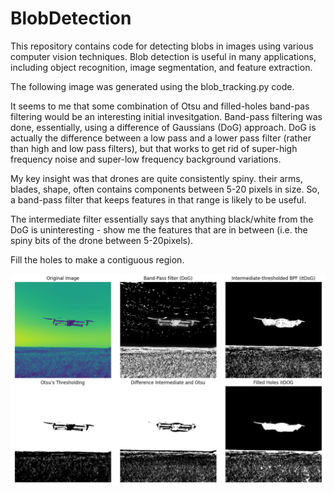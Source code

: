 # BlobDetection

This repository contains code for detecting blobs in images using various computer vision techniques. Blob detection is useful in many applications, including object recognition, image segmentation, and feature extraction.


The following image was generated using the blob_tracking.py code.

It seems to me that some combination of Otsu and filled-holes band-pas filtering would be an interesting initial invesitgation. 
Band-pass filtering was done, essentially, using a  difference of Gaussians (DoG) approach. DoG is actually the difference between
a low pass and a lower pass filter (rather than high and low pass filters), but that works to get rid of super-high frequency noise and super-low frequency background variations.

My key insight was that drones are quite consistently spiny. their arms, blades, shape, often contains components between 5-20 pixels in size. So, a band-pass filter that keeps features in that range is likely to be useful.

The intermediate filter essentially says that anything black/white from the DoG is uninteresting - show me the features that are in between (i.e. the spiny bits of the drone between 5-20pixels).

Fill the holes to make a contiguous region.

![img.png](img.png)